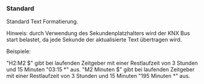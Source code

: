 ﻿### Standard

Standard Text Formatierung.

Hinweis: durch Verwendung des Sekundenplatzhalters wird der KNX Bus start belastet, da jede Sekunde der aktualisierte Text übertragen wird.

Beispiele: 

"H2:M2 $" gibt bei laufenden Zeitgeber mit einer Restlaufzeit von 3 Stunden und 15 Minuten "03:15 *" aus.
"M2 Minuten $" gibt bei laufenden Zeitgeber mit einer Restlaufzeit von 3 Stunden und 15 Minuten "195 Minuten *" aus.

